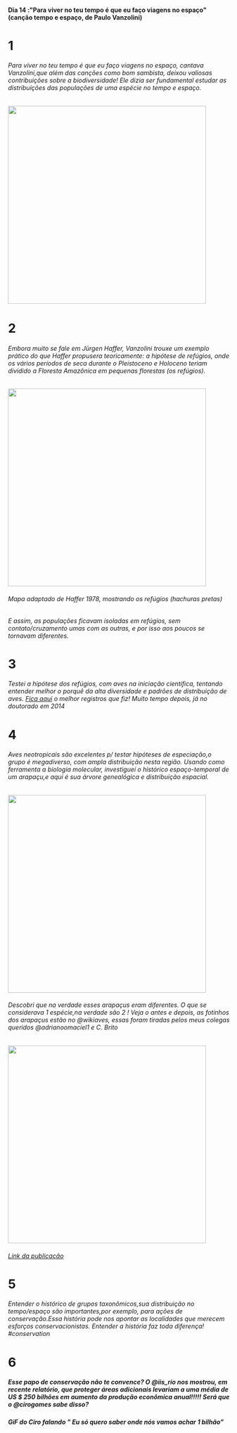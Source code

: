 #### Dia 14 :"Para viver no teu tempo é que eu faço viagens no espaço" (canção tempo e espaço, de Paulo Vanzolini)  

# 1 

###### Para viver no teu tempo é que eu faço viagens no espaço, cantava Vanzolini,que além das canções como bom sambista, deixou valiosas contribuições sobre a biodiversidade! Ele dizia ser fundamental estudar as distribuições das populações de uma espécie no tempo e espaço.

<img align="center" src="https://user-images.githubusercontent.com/11633554/89956305-49417900-dc0b-11ea-96d7-635e56194581.png" width="450">

# 2 
###### Embora muito se fale em Jürgen Haffer, Vanzolini trouxe um exemplo prático do que Haffer propusera teoricamente: a hipótese de refúgios, onde os vários períodos de seca durante o Pleistoceno e Holoceno teriam dividido a Floresta Amazônica  em pequenas florestas (os refúgios).

<img align="center" src="https://user-images.githubusercontent.com/11633554/89956386-78f08100-dc0b-11ea-90cb-44faf5596593.png" width="450">

###### Mapa adaptado de Haffer 1978, mostrando os refúgios (hachuras pretas)

###### E assim, as populações ficavam isoladas em refúgios, sem contato/cruzamento umas com as outras, e por isso aos poucos se tornavam diferentes.

# 3 
###### Testei a hipótese dos refúgios, com aves na iniciação científica, tentando entender melhor o porquê da alta diversidade e padrões de distribuição de aves. [Fica aqui](https://www.wikiaves.com.br/1335230) o melhor registros que fiz! Muito tempo depois, já no doutorado em 2014 

# 4

###### Aves neotropicais são excelentes p/ testar hipóteses de especiação,o grupo é megadiverso, com ampla distribuição nesta região. Usando como ferramenta a biologia molecular, investiguei o histórico espaço-temporal de um arapaçu,e aqui é sua árvore genealógica e  distribuição espacial.

<img align="center" src="https://user-images.githubusercontent.com/11633554/90083483-09e95a00-dce9-11ea-8e5b-5c739a5e4d31.png" width="450">

###### Descobri que na verdade esses arapaçus eram diferentes. O que se considerava 1 espécie,na verdade são 2 ! Veja o antes e depois, as fotinhos dos arapaçus estão no @wikiaves, essas foram tiradas pelos meus colegas queridos @adrianoomaciel1 e C. Brito

<img align="center" src="https://user-images.githubusercontent.com/11633554/90298372-750d6a80-de68-11ea-966a-c999a517e42b.png" width="450">


###### [Link da publicação](https://www.researchgate.net/publication/272523192_Molecular_phylogeny_and_diversification_of_a_widespread_Neotropical_rainforest_bird_group_The_Buff-throated_Woodcreeper_complex_Xiphorhynchus_guttatussusurrans_Aves_Dendrocolaptidae)

# 5 
###### Entender o histórico de grupos taxonômicos,sua distribuição no tempo/espaço são importantes,por exemplo, para ações de conservação.Essa história pode nos apontar as localidades que merecem esforços conservacionistas. Entender a história faz toda diferença! #conservation 


# 6
##### Esse papo de conservação não te convence? O @iis_rio  nos mostrou, em recente relatório, que proteger áreas adicionais levariam a uma média de US $ 250 bilhões em aumento da produção econômica anual!!!!! Será que o @cirogomes sabe disso?

##### GiF do Ciro falando " Eu só quero saber onde nós vamos achar 1 bilhão"
